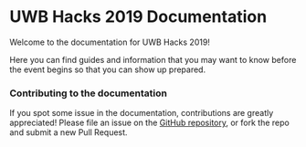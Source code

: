 <!-- TITLE: Home -->
<!-- SUBTITLE: A quick summary of Home -->

# UWB Hacks 2019 Documentation

Welcome to the documentation for UWB Hacks 2019!

Here you can find guides and information that you may want to know before the event begins so that you can show up prepared.

### Contributing to the documentation

If you spot some issue in the documentation,
contributions are greatly appreciated!
Please file an issue on the [GitHub repository][github],
or fork the repo and submit a new Pull Request.

[github]: https://github.com/UWB-ACM/Hackathon-Docs